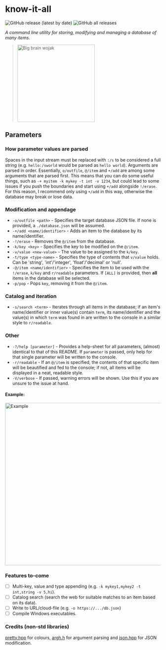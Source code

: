 # know-it-all

![GitHub release (latest by date)](https://img.shields.io/github/v/release/jibstack64/know-it-all)
![GitHub all releases](https://img.shields.io/github/downloads/jibstack64/know-it-all/total)

*A command line utility for storing, modifying and managing a database of many items.*
> <img src="https://pyxis.nymag.com/v1/imgs/a33/a1b/ff252c077aab7eaa9980c702142ae3abff-wojak-00.2x.w710.jpg" alt="Big brain wojak" width="250"/>

## Parameters

### How parameter values are parsed
Spaces in the input stream must be replaced with `:/s` to be considered a full string (e.g. `hello:/sworld` would be parsed as `hello world`).
Arguments are parsed in order. Essentially, `o/outfile`, `@/item` and `+/add` are among some arguments that are parsed first. This means that you can do some useful things, such as `-+ myitem -k mykey -t int -v 1234`, but could lead to some issues if you push the boundaries and start using `+/add` alongside `!/erase`. For this reason, I recommend only using `+/add` in this way, otherwise the database may break or lose data.

### Modification and appendage
- `-o/outfile <path>` - Specifies the target database JSON file. If none is provided, a `./database.json` will be assumed.
- `-+/add <name/identifier>` - Adds an item to the database by its name/identifier.
- `-!/erase` - Removes the `@/item` from the database.
- `-k/key <key>` - Specifies the key to be modified on the `@/item`.
- `-v/value <new-value>` - The value to be assigned to the `k/key`.
- `-t/type <type-name>` - Specifies the type of contents that `v/value` holds. Can be 'string', 'int'/'integer', 'float'/'decimal' or 'null'.
- `-@/item <name/identifier>` - Specifies the item to be used with the `!/erase`, `k/key` and `r/readable` parameters. If `[ALL]` is provided, then **all** items in the database will be selected.
- `-p/pop` - Pops `key`, removing it from the `@/item`.
  
### Catalog and iteration
- `-s/search <term>` - Iterates through all items in the database; if an item's name/identifier or inner value(s) contain `term`, its name/identifier and the value(s) in which `term` was found in are written to the console in a similar style to `r/readable`.

### Other
- `-?/help [parameter]` - Provides a help-sheet for all parameters, (almost) identical to that of this README. If `parameter` is passed, only help for that single parameter will be written to the console.
- `-r/readable` - If an `@/item` is specified, the contents of that specific item will be beautified and fed to the console; if not, all items will be displayed in a neat, readable style.
- `-V/verbose` - If passed, warning errors will be shown. Use this if you are unsure to the issue at hand.
  
#### Example:
<img src="https://cdn.discordapp.com/attachments/870419973607129139/1046425653328740413/image.png" alt="Example" width="525"/>

### Features to-come
- [ ] Multi-key, value and type appending (e.g. `-k mykey1,mykey2 -t int,string -v 5,hi`).
- [ ] Catalog search (search the web for suitable matches to an item based on its data).
- [ ] Write to URL/cloud-file (e.g. `-o https://.../db.json`)
- [ ] Compile Windows executables.

### Credits (non-std libraries)
[pretty.hpp](https://github.com/jibstack64/pretty) for colours, [argh.h](https://github.com/adishavit/argh) for argument parsing and [json.hpp](https://github.com/nlohmann/json) for JSON modification.